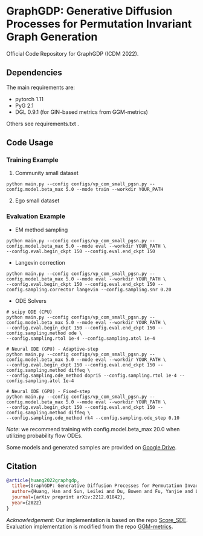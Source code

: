 # GraphGDP: Generative Diffusion Processes for Permutation Invariant Graph Generation

Official Code Repository for GraphGDP (ICDM 2022).

## Dependencies 

The main requirements are:
* pytorch 1.11
* PyG 2.1
* DGL 0.9.1 (for GIN-based metrics from GGM-metrics)

Others see requirements.txt .

## Code Usage

### Training Example
1. Community small dataset
```shell
python main.py --config configs/vp_com_small_pgsn.py --config.model.beta_max 5.0 --mode train --workdir YOUR_PATH
```

2. Ego small dataset



### Evaluation Example
* EM method sampling 
```shell
python main.py --config configs/vp_com_small_pgsn.py --config.model.beta_max 5.0 --mode eval --workdir YOUR_PATH \
--config.eval.begin_ckpt 150 --config.eval.end_ckpt 150
```

* Langevin correction
```shell
python main.py --config configs/vp_com_small_pgsn.py --config.model.beta_max 5.0 --mode eval --workdir YOUR_PATH \
--config.eval.begin_ckpt 150 --config.eval.end_ckpt 150 --config.sampling.corrector langevin --config.sampling.snr 0.20
```

* ODE Solvers
```shell
# scipy ODE (CPU)
python main.py --config configs/vp_com_small_pgsn.py --config.model.beta_max 5.0 --mode eval --workdir YOUR_PATH \
--config.eval.begin_ckpt 150 --config.eval.end_ckpt 150 --config.sampling.method ode \
--config.sampling.rtol 1e-4 --config.sampling.atol 1e-4

# Neural ODE (GPU) - Adaptive-step
python main.py --config configs/vp_com_small_pgsn.py --config.model.beta_max 5.0 --mode eval --workdir YOUR_PATH \
--config.eval.begin_ckpt 150 --config.eval.end_ckpt 150 --config.sampling.method diffeq \
--config.sampling.ode_method dopri5 --config.sampling.rtol 1e-4 --config.sampling.atol 1e-4

# Neural ODE (GPU) - Fixed-step
python main.py --config configs/vp_com_small_pgsn.py --config.model.beta_max 5.0 --mode eval --workdir YOUR_PATH \
--config.eval.begin_ckpt 150 --config.eval.end_ckpt 150 --config.sampling.method diffeq \
--config.sampling.ode_method rk4 --config.sampling.ode_step 0.10
```

*Note*: we recommend training with config.model.beta_max 20.0 when utilizing probability flow ODEs.

Some models and generated samples are provided on [Google Drive](https://drive.google.com/drive/folders/103eZR1JsPOXsJztP-RdXUHnoZqvOAOqh?usp=sharing).

## Citation

```bibtex
@article{huang2022graphgdp,
  title={GraphGDP: Generative Diffusion Processes for Permutation Invariant Graph Generation},
  author={Huang, Han and Sun, Leilei and Du, Bowen and Fu, Yanjie and Lv, Weifeng},
  journal={arXiv preprint arXiv:2212.01842},
  year={2022}
}
```



*Acknowledgement:* Our implementation is based on the repo [Score_SDE](https://github.com/yang-song/score_sde_pytorch). 
Evaluation implementation is modified from the repo [GGM-metrics](https://github.com/uoguelph-mlrg/GGM-metrics).

